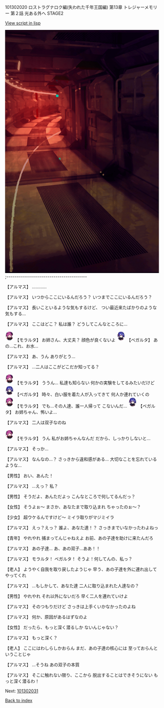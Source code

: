 101302020 ロストラグナロク編(失われた千年王国編) 第13章 トレジャーメモリー 第２話 光ある外へ STAGE2

[View script in lisp](../scripts/101302020.txt)

![red_corridor.png](../images/backgrounds/red_corridor.png)
;-----------------------------------------

【アルマス】
…………

【アルマス】
いつからここにいるんだろう？
いつまでここにいるんだろう？

【アルマス】
長いこといるような気もするけど、
つい最近来たばかりのような
気もする…

【アルマス】
ここはどこ？
私は誰？
どうしてこんなところに…

<img src="../images/units/3104011.png" alt="3104011.png" height="34"/>
【モラルタ】
お姉さん、大丈夫？
顔色が良くないよ

<img src="../images/units/3104111.png" alt="3104111.png" height="34"/>
【ベガルタ】
あの…これ、お水…

【アルマス】
あ、うん
ありがとう…

【アルマス】
…二人はここがどこだか知ってる？

<img src="../images/units/3104011.png" alt="3104011.png" height="34"/>
【モラルタ】
ううん…
私達も知らない
何かの実験をしてるみたいだけど

<img src="../images/units/3104111.png" alt="3104111.png" height="34"/>
【ベガルタ】
時々、白い服を着た人が入ってきて
何人か連れていくの

<img src="../images/units/3104011.png" alt="3104011.png" height="34"/>
【モラルタ】
でも…その人達、誰一人帰って
こないんだ…

<img src="../images/units/3104111.png" alt="3104111.png" height="34"/>
【ベガルタ】
お姉ちゃん、怖いよ…

【アルマス】
二人は双子なのね

<img src="../images/units/3104011.png" alt="3104011.png" height="34"/>
【モラルタ】
うん
私がお姉ちゃんなんだ
だから、しっかりしないと…

【アルマス】
そっか…

【アルマス】
なんなの…？
さっきから違和感がある…
大切なことを忘れているような…

【男性】
おい、あんた！

【アルマス】
…えっ？
私？

【男性】
そうだよ、あんただよっ
こんなところで何してるんだっ？

【女性】
そうよぉ～
まさか、あなたまで取り込まれ
ちゃったのぉ～？

【少女】
超ウケるんですけど～
ミイラ取りがマジミイラ

【アルマス】
えっ？えっ？
誰よ、あなた達！？
さっきまでいなかったわよねっ

【青年】
やれやれ
捕まってんじゃねえよ
お前、あの子達を助けに来たんだろ

【アルマス】
あの子達…
あ、あの双子…ああ！！

【アルマス】
モラルタ！
ベガルタ！
そうよ！何してんの、私っ？

【老人】
ようやく自我を取り戻したようじゃ
早う、あの子達を外に連れ出して
やってくれ

【アルマス】
…もしかして、あなた達
二人に取り込まれた人達なの？

【男性】
やれやれ
それ以外にないだろ
早く二人を連れていけよ

【アルマス】
そのつもりだけど
さっきは上手くいかなかったのよね

【アルマス】
何か、原因があるはずなのよ

【女性】
だったら、もっと深く潜るしか
ないんじゃない？

【アルマス】
もっと深く？

【老人】
ここにはわしらしかおらん
まだ、あの子達の核心には
至っておらんということじゃ

【アルマス】
…そうね
あの双子の本質

【アルマス】
そこに触れない限り、ここから
脱出することはできそうにない
もっと深く潜るわ！

Next: [101302031](101302031.md)

[Back to index](index.md)
